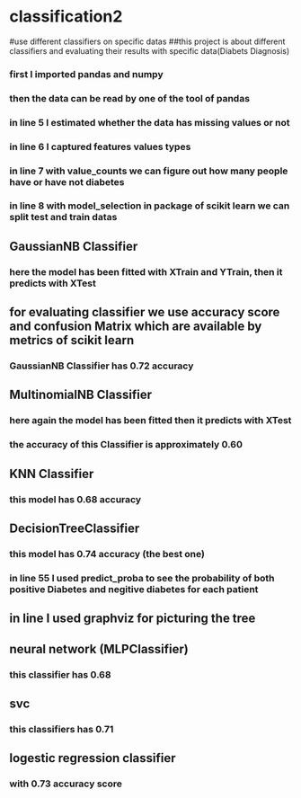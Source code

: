 # classification2
#use different classifiers on specific datas
##this project is about different classifiers and evaluating their results with specific data(Diabets Diagnosis)
### first I imported pandas and numpy
### then the data can be read by one of the tool of pandas
### in line 5 I estimated whether the data has missing values or not
### in line 6 I captured features values types
### in line 7 with value_counts we can figure out how many people have or have not diabetes
### in line 8 with  model_selection in  package of scikit learn we can split test and train datas
## GaussianNB Classifier
### here the model has been fitted with XTrain and YTrain, then it predicts with XTest
## for evaluating classifier we use accuracy score and confusion Matrix which are available by metrics of scikit learn
### GaussianNB Classifier has 0.72 accuracy
## MultinomialNB Classifier
### here again the model has been fitted then it predicts with XTest
### the accuracy of this Classifier is approximately 0.60
## KNN Classifier
### this model has 0.68 accuracy
## DecisionTreeClassifier
###  this model has 0.74 accuracy (the best one)
### in line 55 I used predict_proba to see the probability of both positive Diabetes and negitive diabetes for each patient
## in line I used graphviz for picturing the tree
## neural network (MLPClassifier)
### this classifier has 0.68
## svc 
### this classifiers has  0.71
## logestic regression classifier
### with 0.73 accuracy score  

